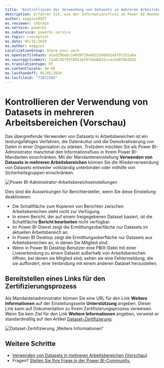 ```yaml
---
title: 'Kontrollieren der Verwendung von Datasets in mehreren Arbeitsbereichen (Vorschau): Power BI'
description: Erfahren Sie, wie der Informationsfluss im Power BI-Mandanten eingeschränkt werden kann.
author: maggiesMSFT
ms.reviewer: chbraun
ms.service: powerbi
ms.subservice: powerbi-service
ms.topic: conceptual
ms.date: 05/31/2019
ms.author: maggies
LocalizationGroup: Share your work
ms.openlocfilehash: d1ad29bebc148d9f30e8d22240dd149787251a0a
ms.sourcegitcommit: 7aa0136f93f88516f97ddd8031ccac5d07863b92
ms.translationtype: HT
ms.contentlocale: de-DE
ms.lasthandoff: 05/05/2020
ms.locfileid: "73872585"
---
```

# <a name="control-the-use-of-datasets-across-workspaces-preview"></a>Kontrollieren der Verwendung von Datasets in mehreren Arbeitsbereichen (Vorschau)

Das übergreifende Verwenden von Datasets in Arbeitsbereichen ist ein leistungsfähiges Verfahren, die Datenkultur und die Demokratisierung von Daten in einer Organisation zu stärken. Trotzdem möchten Sie als Power BI-Administrator manchmal den Informationsfluss in Ihrem Power BI-Mandanten einschränken. Mit der Mandanteneinstellung **Verwenden von Datasets in mehreren Arbeitsbereichen** können Sie die Wiederverwendung von Datasets entweder vollständig unterbinden oder mithilfe von Sicherheitsgruppen einschränken.

![Power BI-Administrator-Arbeitsbereichseinstellungen](media/service-datasets-admin-across-workspaces/power-bi-admin-workspace-settings.png)

Dies sind die Auswirkungen für Berichtersteller, wenn Sie diese Einstellung deaktivieren:

- Die Schaltfläche zum Kopieren von Berichten zwischen Arbeitsbereichen steht nicht zur Verfügung. 
- In einem Bericht, der auf einem freigegebenen Dataset basiert, ist die Schaltfläche **Bericht bearbeiten** nicht verfügbar.
- Im Power BI-Dienst zeigt die Ermittlungsoberfläche nur Datasets im aktuellen Arbeitsbereich an.
- In Power BI Desktop zeigt die Ermittlungsoberfläche nur Datasets aus Arbeitsbereichen an, in denen Sie Mitglied sind.
- Wenn in Power BI Desktop Benutzer eine PBIX-Datei mit einer Liveverbindung zu einem Dataset außerhalb von Arbeitsbereichen öffnen, bei denen sie Mitglied sind, sehen sie eine Fehlermeldung, die sie auffordert, eine Verbindung mit einem anderen Dataset herzustellen.

## <a name="provide-a-link-for-the-certification-process"></a>Bereitstellen eines Links für den Zertifizierungsprozess

Als Mandantenadministrator können Sie eine URL für den Link **Weitere Informationen** auf der Einstellungsseite **Unterstützung** angeben.  Dieser Link kann auf Dokumentation zu Ihrem Zertifizierungsprozess verweisen. Wenn Sie kein Ziel für den Link **Weitere Informationen** angeben, verweist er standardmäßig auf den Artikel [Dataset-Zertifizierung](service-datasets-certify.md).

![Dataset-Zertifizierung „Weitere Informationen“](media/service-datasets-certify-promote/power-bi-dataset-learn-more-certification.png)

## <a name="next-steps"></a>Weitere Schritte

- [Verwenden von Datasets in mehreren Arbeitsbereichen (Vorschau)](service-datasets-across-workspaces.md)
- Fragen? [Stellen Sie Ihre Frage in der Power BI-Community.](https://community.powerbi.com/)
